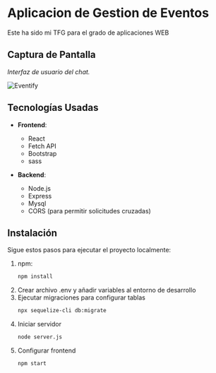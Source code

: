 # Aplicacion de Gestion de Eventos

Este ha sido mi TFG para el grado de aplicaciones WEB

## Captura de Pantalla

*Interfaz de usuario del chat.*

![Eventify](https://github.com/user-attachments/assets/9f97cbfd-f75a-498c-a8a1-5d22b02076bf)



## Tecnologías Usadas

- **Frontend**:
  - React
  - Fetch API
  - Bootstrap
  - sass

- **Backend**:
  - Node.js
  - Express
  - Mysql
  - CORS (para permitir solicitudes cruzadas)

## Instalación

Sigue estos pasos para ejecutar el proyecto localmente:

1. npm:
   ```bash
   npm install
2. Crear archivo .env y añadir variables al entorno de desarrollo
3. Ejecutar migraciones para configurar tablas
   ```bash
   npx sequelize-cli db:migrate
4. Iniciar servidor
   ```bash
   node server.js
5. Configurar frontend
   ```bash
   npm start
